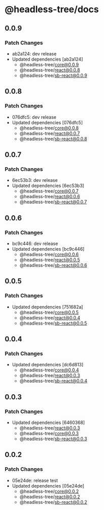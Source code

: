 # @headless-tree/docs

## 0.0.9

### Patch Changes

- ab2a124: dev release
- Updated dependencies [ab2a124]
  - @headless-tree/core@0.0.9
  - @headless-tree/react@0.0.8
  - @headless-tree/sb-react@0.0.9

## 0.0.8

### Patch Changes

- 076dfc5: dev release
- Updated dependencies [076dfc5]
  - @headless-tree/core@0.0.8
  - @headless-tree/react@0.0.7
  - @headless-tree/sb-react@0.0.8

## 0.0.7

### Patch Changes

- 6ec53b3: dev release
- Updated dependencies [6ec53b3]
  - @headless-tree/core@0.0.7
  - @headless-tree/react@0.0.6
  - @headless-tree/sb-react@0.0.7

## 0.0.6

### Patch Changes

- bc9c446: dev release
- Updated dependencies [bc9c446]
  - @headless-tree/core@0.0.6
  - @headless-tree/react@0.0.5
  - @headless-tree/sb-react@0.0.6

## 0.0.5

### Patch Changes

- Updated dependencies [751682a]
  - @headless-tree/core@0.0.5
  - @headless-tree/react@0.0.4
  - @headless-tree/sb-react@0.0.5

## 0.0.4

### Patch Changes

- Updated dependencies [dc6d813]
  - @headless-tree/core@0.0.4
  - @headless-tree/react@0.0.3
  - @headless-tree/sb-react@0.0.4

## 0.0.3

### Patch Changes

- Updated dependencies [6460368]
  - @headless-tree/react@0.0.3
  - @headless-tree/core@0.0.3
  - @headless-tree/sb-react@0.0.3

## 0.0.2

### Patch Changes

- 05e24de: release test
- Updated dependencies [05e24de]
  - @headless-tree/core@0.0.2
  - @headless-tree/react@0.0.2
  - @headless-tree/sb-react@0.0.2
